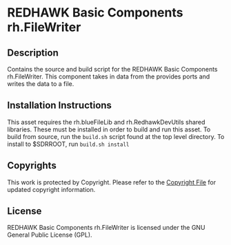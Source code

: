 # REDHAWK Basic Components rh.FileWriter

## Description

Contains the source and build script for the REDHAWK Basic Components rh.FileWriter. This component takes in data from the provides ports and writes the data to a file. 

## Installation Instructions
This asset requires the rh.blueFileLib and rh.RedhawkDevUtils shared libraries. These must be installed in order to build and run this asset.
To build from source, run the `build.sh` script found at the top level directory. To install to $SDRROOT, run `build.sh install`

## Copyrights

This work is protected by Copyright. Please refer to the [Copyright File](COPYRIGHT) for updated copyright information.

## License

REDHAWK Basic Components rh.FileWriter is licensed under the GNU General Public License (GPL).

